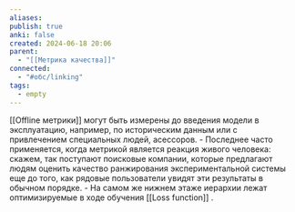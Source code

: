 ```yaml
---
aliases: 
publish: true
anki: false
created: 2024-06-18 20:06
parent:
  - "[[Метрика качества]]"
connected:
  - "#обс/linking"
tags:
  - empty
---
```



[[Offline метрики]] могут быть измерены до введения модели в эксплуатацию, например, по историческим данным или с привлечением специальных людей, асессоров. 
	- Последнее часто применяется, когда метрикой является реакция живого человека: скажем, так поступают поисковые компании, которые предлагают людям оценить качество ранжирования экспериментальной системы еще до того, как рядовые пользователи увидят эти результаты в обычном порядке. 
	- На самом же нижнем этаже иерархии лежат оптимизируемые в ходе обучения [[Loss function]] .